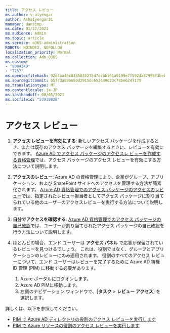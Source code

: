 ```yaml
---
title: アクセス レビュー
ms.author: v-aiyengar
author: AshaIyengar21
manager: dansimp
ms.date: 01/27/2021
ms.audience: Admin
ms.topic: article
ms.service: o365-administration
ROBOTS: NOINDEX, NOFOLLOW
localization_priority: Normal
ms.collection: Adm_O365
ms.custom:
- "9004349"
- "7767"
ms.openlocfilehash: 92d4aa46c8385035275d7ccbb361a9199e7f5924a87998f3beba32a2b02bbcc9
ms.sourcegitcommit: b5f7da89a650d2915dc652449623c78be6247175
ms.translationtype: MT
ms.contentlocale: ja-JP
ms.lasthandoff: 08/05/2021
ms.locfileid: "53938628"
---
```

# <a name="access-reviews"></a>アクセス レビュー

1. **アクセス レビューを有効にする**: 新しいアクセス パッケージを作成するとき、または既存のアクセス パッケージを編集するときに、レビューを有効にできます。 [Azure AD でアクセス パッケージのアクセスレ ビューを作成する資格管理](https://docs.microsoft.com/azure/active-directory/governance/entitlement-management-access-reviews-create)では、アクセス パッケージのアクセス レビューを有効にする方法について説明します。

1. **アクセスのレビュー**: Azure AD の資格管理により、企業がグループ、アプリケーション、および SharePoint サイトへのアクセスを管理する方法が簡素化されます。 [Azure AD 資格管理でのアクセス パッケージのアクセスのレビュー](https://docs.microsoft.com/azure/active-directory/governance/entitlement-management-access-reviews-create)では、指定されたレビュー担当者としてアクセス パッケージに割り当てられている他のユーザーのアクセスレビューを実行する方法について説明します。

1. **自分でアクセスを確認する**: [Azure AD 資格管理でのアクセス パッケージの自己確認](https://docs.microsoft.com/azure/active-directory/governance/entitlement-management-access-reviews-self-review)では、ユーザーが割り当てられたアクセス パッケージの自己確認を行う方法について説明します。

1. ほとんどの場合、エンド ユーザーは **アクセス パネル** で応答が保留されているレビューを見つけるでしょう。 これは、役割ではなく、グループとアプリケーションのレビューにのみ適用されます。 役割のすべてのアクセス レビューについて、エンド ユーザーはレビューを完了するために Azure AD 特権 ID 管理 (PIM) に移動する必要があります。

    1. Azure ポータルにログオンします。
    2. Azure AD PIMに移動します。
    3. 左側のナビゲーション ウィンドウで、[**タスク** >  **レビュー アクセス**] を選択します。
    
詳しくは、以下を参照してください。

- [PIM で Azure AD ディレクトリの役割のアクセス レビューを実行します](https://docs.microsoft.com/azure/active-directory/privileged-identity-management/pim-how-to-perform-security-review/)
- [PIM で Azure リソースの役割のアクセス レビューを実行します](https://docs.microsoft.com/azure/active-directory/privileged-identity-management/pim-resource-roles-perform-access-review/)